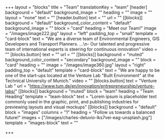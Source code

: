 +++
layout = "blocks"
title = "Team"
translationKey = "team"
[header]
background = "default"
background_image = ""
heading = ""
image = ""
layout = "none"
text = ""
[header.button]
text = ""
url = ""
[[blocks]]
background = "default"
background_color_content = "default"
background_image = ""
block = "card"
heading = "Meet our Team!"
image = "/images/image222.jpg"
layout = "left"
padding_top = "small"
template = "card-block"
text = "We are a diverse team of Environmental Engineers, GIS Developers and Transport Planners. ...\n- Our talented and progressive team of international experts is steering for continuous innovation"
video = ""
[blocks.button]
text = ""
url = ""
[[blocks]]
background = "muted"
background_color_content = "secondary"
background_image = ""
block = "card"
heading = ""
image = "/images/image360.jpg"
layout = "right"
padding_top = "default"
template = "card-block"
text = "We are happy to be one of the start-ups located at the Venture Lab \"Built Environment\" at the Technical University of Munich."
video = ""
[blocks.button]
text = "Venture Lab "
url = "https://www.tum.de/en/innovation/entrepreneurship/venture-labs/"
[[blocks]]
background = "muted"
block = "team"
heading = "Team Heading"
template = "team-block"
text = "Lorem ipsum is placeholder text commonly used in the graphic, print, and publishing industries for previewing layouts and visual mockups"
[[blocks]]
background = "default"
block = "images"
columns = "1"
heading = "Follow us towards a balanced future!"
images = ["/images/charles-deluvio-lks7vei-eag-unsplash.jpg"]
template = "images-block"
text = ""

+++
